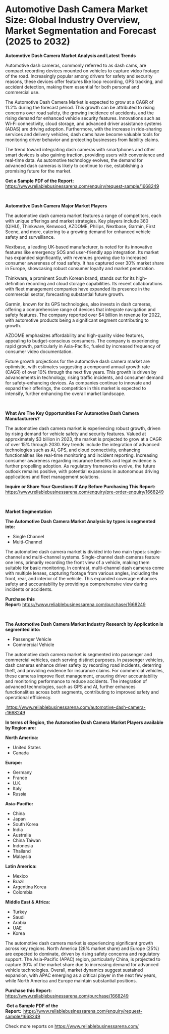 <p><h1>Automotive Dash Camera Market Size: Global Industry Overview, Market Segmentation and Forecast (2025 to 2032)</h1></p><p><strong>Automotive Dash Camera Market Analysis and Latest Trends</strong></p>
<p><p>Automotive dash cameras, commonly referred to as dash cams, are compact recording devices mounted on vehicles to capture video footage of the road. Increasingly popular among drivers for safety and security reasons, these devices offer features like loop recording, GPS tracking, and accident detection, making them essential for both personal and commercial use.</p><p>The Automotive Dash Camera Market is expected to grow at a CAGR of 11.2% during the forecast period. This growth can be attributed to rising concerns over road safety, the growing incidence of accidents, and the rising demand for enhanced vehicle security features. Innovations such as Wi-Fi connectivity, cloud storage, and advanced driver assistance systems (ADAS) are driving adoption. Furthermore, with the increase in ride-sharing services and delivery vehicles, dash cams have become valuable tools for monitoring driver behavior and protecting businesses from liability claims.</p><p>The trend toward integrating dash cameras with smartphones and other smart devices is also gaining traction, providing users with convenience and real-time data. As automotive technology evolves, the demand for advanced dash cameras is likely to continue to rise, establishing a promising future for the market.</p></p>
<p><strong>Get a Sample PDF of the Report:&nbsp;</strong> <a href="https://www.reliablebusinessarena.com/enquiry/request-sample/1668249?utm_campaign=3272&utm_medium=2&utm_source=Github&utm_content=ia&utm_term=06032025&utm_id=automotive-dash-camera">https://www.reliablebusinessarena.com/enquiry/request-sample/1668249</a></p>
<p>&nbsp;</p>
<p><strong>Automotive Dash Camera Major Market Players</strong></p>
<p><p>The automotive dash camera market features a range of competitors, each with unique offerings and market strategies. Key players include 360 (QIHU), Thinkware, Kenwood, AZDOME, Philips, Nextbase, Garmin, First Scene, and more, catering to a growing demand for enhanced vehicle safety and surveillance.</p><p>Nextbase, a leading UK-based manufacturer, is noted for its innovative features like emergency SOS and user-friendly app integration. Its market has expanded significantly, with revenues growing due to increased consumer awareness of road safety. It has captured over 30% market share in Europe, showcasing robust consumer loyalty and market penetration.</p><p>Thinkware, a prominent South Korean brand, stands out for its high-definition recording and cloud storage capabilities. Its recent collaborations with fleet management companies have expanded its presence in the commercial sector, forecasting substantial future growth.</p><p>Garmin, known for its GPS technologies, also invests in dash cameras, offering a comprehensive range of devices that integrate navigation and safety features. The company reported over $4 billion in revenue for 2022, with automotive products being a significant segment contributing to growth.</p><p>AZDOME emphasizes affordability and high-quality video features, appealing to budget-conscious consumers. The company is experiencing rapid growth, particularly in Asia-Pacific, fueled by increased frequency of consumer video documentation.</p><p>Future growth projections for the automotive dash camera market are optimistic, with estimates suggesting a compound annual growth rate (CAGR) of over 10% through the next five years. This growth is driven by advancements in technology, rising traffic incidents, and consumer demand for safety-enhancing devices. As companies continue to innovate and expand their offerings, the competition in this market is expected to intensify, further enhancing the overall market landscape.</p></p>
<p>&nbsp;</p>
<p><strong>What Are The Key Opportunities For Automotive Dash Camera Manufacturers?</strong></p>
<p><p>The automotive dash camera market is experiencing robust growth, driven by rising demand for vehicle safety and security features. Valued at approximately $3 billion in 2023, the market is projected to grow at a CAGR of over 15% through 2030. Key trends include the integration of advanced technologies such as AI, GPS, and cloud connectivity, enhancing functionalities like real-time monitoring and incident reporting. Increasing consumer awareness regarding insurance benefits and legal evidence is further propelling adoption. As regulatory frameworks evolve, the future outlook remains positive, with potential expansions in autonomous driving applications and fleet management solutions.</p></p>
<p><strong>Inquire or Share Your Questions If Any Before Purchasing This Report:</strong> <a href="https://www.reliablebusinessarena.com/enquiry/pre-order-enquiry/1668249?utm_campaign=3272&utm_medium=2&utm_source=Github&utm_content=ia&utm_term=06032025&utm_id=automotive-dash-camera">https://www.reliablebusinessarena.com/enquiry/pre-order-enquiry/1668249</a></p>
<p>&nbsp;</p>
<p><strong>Market Segmentation</strong></p>
<p><strong>The Automotive Dash Camera Market Analysis by types is segmented into:</strong></p>
<p><ul><li>Single Channel</li><li>Multi-Channel</li></ul></p>
<p><p>The automotive dash camera market is divided into two main types: single-channel and multi-channel systems. Single-channel dash cameras feature one lens, primarily recording the front view of a vehicle, making them suitable for basic monitoring. In contrast, multi-channel dash cameras come with multiple lenses, capturing footage from various angles, including the front, rear, and interior of the vehicle. This expanded coverage enhances safety and accountability by providing a comprehensive view during incidents or accidents.</p></p>
<p><strong>Purchase this Report:&nbsp;</strong><a href="https://www.reliablebusinessarena.com/purchase/1668249?utm_campaign=3272&utm_medium=2&utm_source=Github&utm_content=ia&utm_term=06032025&utm_id=automotive-dash-camera">https://www.reliablebusinessarena.com/purchase/1668249</a></p>
<p>&nbsp;</p>
<p><strong>The Automotive Dash Camera Market Industry Research by Application is segmented into:</strong></p>
<p><ul><li>Passenger Vehicle</li><li>Commercial Vehicle</li></ul></p>
<p><p>The automotive dash camera market is segmented into passenger and commercial vehicles, each serving distinct purposes. In passenger vehicles, dash cameras enhance driver safety by recording road incidents, deterring theft, and providing evidence for insurance claims. For commercial vehicles, these cameras improve fleet management, ensuring driver accountability and monitoring performance to reduce accidents. The integration of advanced technologies, such as GPS and AI, further enhances functionalities across both segments, contributing to improved safety and operational efficiency.</p></p>
<p><a href="https://www.reliablebusinessarena.com/automotive-dash-camera-r1668249?utm_campaign=3272&utm_medium=2&utm_source=Github&utm_content=ia&utm_term=06032025&utm_id=automotive-dash-camera">&nbsp;https://www.reliablebusinessarena.com/automotive-dash-camera-r1668249</a></p>
<p><strong>In terms of Region, the Automotive Dash Camera Market Players available by Region are:</strong></p>
<p>
    <p> <strong> North America: </strong>
        <ul>
            <li>United States</li>
            <li>Canada</li>
        </ul>
        </p> 
    <p> <strong> Europe: </strong>
        <ul>
            <li>Germany</li>
            <li>France</li>
            <li>U.K.</li>
            <li>Italy</li>
            <li>Russia</li>
        </ul>
        </p> 
    <p> <strong> Asia-Pacific: </strong>
        <ul>
            <li>China</li>
            <li>Japan</li>
            <li>South Korea</li>
            <li>India</li>
            <li>Australia</li>
            <li>China Taiwan</li>
            <li>Indonesia</li>
            <li>Thailand</li>
            <li>Malaysia</li>
        </ul>
        </p> 
    <p> <strong> Latin America: </strong>
        <ul>
            <li>Mexico</li>
            <li>Brazil</li>
            <li>Argentina Korea</li>
            <li>Colombia</li>
        </ul>
        </p> 
    <p> <strong> Middle East & Africa: </strong>
        <ul>
            <li>Turkey</li>
            <li>Saudi</li>
            <li>Arabia</li>
            <li>UAE</li>
            <li>Korea</li>
        </ul>
    </p>
    </p>
<p><p>The automotive dash camera market is experiencing significant growth across key regions. North America (28% market share) and Europe (25%) are expected to dominate, driven by rising safety concerns and regulatory support. The Asia-Pacific (APAC) region, particularly China, is projected to capture 30% of the market share due to increasing demand for advanced vehicle technologies. Overall, market dynamics suggest sustained expansion, with APAC emerging as a critical player in the next few years, while North America and Europe maintain substantial positions.</p></p>
<p><strong>Purchase this Report: </strong><a href="https://www.reliablebusinessarena.com/purchase/1668249?utm_campaign=3272&utm_medium=2&utm_source=Github&utm_content=ia&utm_term=06032025&utm_id=automotive-dash-camera">https://www.reliablebusinessarena.com/purchase/1668249</a></p>
<p>&nbsp;<strong>Get a Sample PDF of the Report:&nbsp;&nbsp;</strong><a href="https://www.reliablebusinessarena.com/enquiry/request-sample/1668249?utm_campaign=3272&utm_medium=2&utm_source=Github&utm_content=ia&utm_term=06032025&utm_id=automotive-dash-camera">https://www.reliablebusinessarena.com/enquiry/request-sample/1668249</a></p>
<p><strong></strong></p>
<p>Check more reports on <a href="https://www.reliablebusinessarena.com/?utm_campaign=3272&utm_medium=2&utm_source=Github&utm_content=ia&utm_term=06032025&utm_id=automotive-dash-camera">https://www.reliablebusinessarena.com/</a></p>